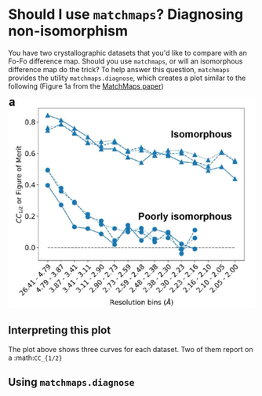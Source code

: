 # Should I use `matchmaps`? Diagnosing non-isomorphism

You have two crystallographic datasets that you'd like to compare with an Fo-Fo difference map. Should you use `matchmaps`, or will an isomorphous difference map do the trick? To help answer this question, `matchmaps` provides the utility `matchmaps.diagnose`, which creates a plot similar to the following (Figure 1a from the [MatchMaps paper](https://journals.iucr.org/j/issues/2024/03/00/ei5112/index.html))

![Figure 1a: resolution dependence of inter-dataset correlation](images/figure.jpg)

## Interpreting this plot

The plot above shows three curves for each dataset. Two of them report on a :math:`CC_{1/2}` 

## Using `matchmaps.diagnose`